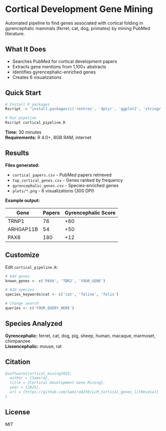 # Cortical Development Gene Mining

Automated pipeline to find genes associated with cortical folding in gyrencephalic mammals (ferret, cat, dog, primates) by mining PubMed literature.

## What It Does

- Searches PubMed for cortical development papers
- Extracts gene mentions from 1,100+ abstracts
- Identifies gyrencephalic-enriched genes
- Creates 6 visualizations

## Quick Start

```bash
# Install R packages
Rscript -e "install.packages(c('rentrez', 'dplyr', 'ggplot2', 'stringr', 'tidyr', 'viridis', 'readr'))"

# Run pipeline
Rscript cortical_pipeline.R
```

**Time:** 30 minutes  
**Requirements:** R 4.0+, 8GB RAM, internet

## Results

**Files generated:**
- `cortical_papers.csv` - PubMed papers retrieved
- `top_cortical_genes.csv` - Genes ranked by frequency
- `gyrencephalic_genes.csv` - Species-enriched genes
- `plots/*.png` - 6 visualizations (300 DPI)

**Example output:**

| Gene | Papers | Gyrencephalic Score |
|------|--------|---------------------|
| TRNP1 | 76 | +60 |
| ARHGAP11B | 54 | +50 |
| PAX6 | 180 | +12 |

## Customize

Edit `cortical_pipeline.R`:

```r
# Add genes
known_genes <- c('PAX6', 'TBR2', 'YOUR_GENE')

# Add species
species_keywords$cat <- c('cat', 'feline', 'felis')

# Change search
queries <- c('YOUR_QUERY_HERE')
```

## Species Analyzed

**Gyrencephalic:** ferret, cat, dog, pig, sheep, human, macaque, marmoset, chimpanzee  
**Lissencephalic:** mouse, rat

## Citation

```bibtex
@software{cortical_mining2025,
  author = {Samira},
  title = {Cortical Development Gene Mining},
  year = {2025},
  url = {https://github.com/Samira0250/LLM_Cortical_genes_litReveiw)}
}
```

## License

MIT

